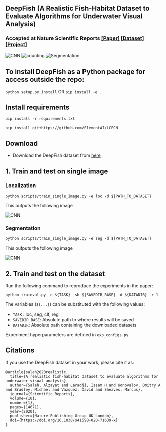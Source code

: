 

## DeepFish (A Realistic Fish-Habitat Dataset to Evaluate Algorithms for Underwater Visual Analysis) 

### Accepted at Nature Scientific Reports [[Paper]](https://www.nature.com/articles/s41598-020-71639-x) [[Dataset]](https://cloudstor.aarnet.edu.au/plus/s/NfjObIhtUYO6332)  [[Project]](https://alzayats.github.io/DeepFish/) 

![CNN](docs/Figure_4.png)
![counting](docs/count.gif) 
![Segmentation](docs/seg.gif) 

## To install DeepFish as a Python package for access outside the repo:
`python setup.py install` OR `pip install -e .`

## Install requirements
`pip install -r requirements.txt` 

`pip install git+https://github.com/ElementAI/LCFCN`

## Download

*  Download the DeepFish dataset from [here](https://cloudstor.aarnet.edu.au/plus/s/NfjObIhtUYO6332)

## 1. Train and test on single image

### Localization
```
python scripts/train_single_image.py -e loc -d ${PATH_TO_DATASET}
```

This outputs the following image 

![CNN](docs/single_image_loc.png)

### Segmentation

```
python scripts/train_single_image.py -e seg -d ${PATH_TO_DATASET}
```

This outputs the following image 

![CNN](docs/single_image_seg.png)

## 2. Train and test on the dataset

Run the following command to reproduce the experiments in the paper:

`python trainval.py -e ${TASK} -sb ${SAVEDIR_BASE} -d ${DATADIR} -r 1`

The variables (`${...}`) can be substituted with the following values:

* `TASK` : loc, seg, clf, reg
* `SAVEDIR_BASE`: Absolute path to where results will be saved
* `DATADIR`: Absolute path containing the downloaded datasets

Experiment hyperparameters are defined in `exp_configs.py`

## Citations

If you use the DeepFish dataset in your work, please cite it as:

```
@article{saleh2020realistic,
  title={A realistic fish-habitat dataset to evaluate algorithms for underwater visual analysis},
  author={Saleh, Alzayat and Laradji, Issam H and Konovalov, Dmitry A and Bradley, Michael and Vazquez, David and Sheaves, Marcus},
  journal={Scientific Reports},
  volume={10},
  number={1},
  pages={14671},
  year={2020},
  publisher={Nature Publishing Group UK London},
  doi={https://doi.org/10.1038/s41598-020-71639-x}
}
```
